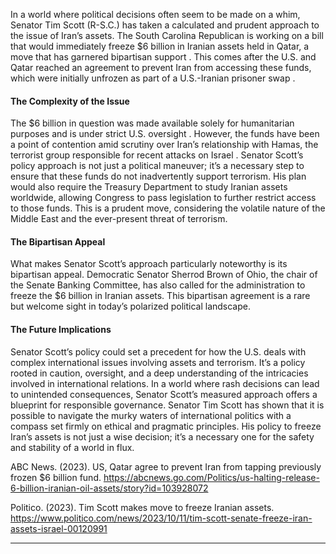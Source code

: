In a world where political decisions often seem to be made on a whim, Senator Tim Scott (R-S.C.) has taken a calculated and prudent approach to the issue of Iran’s assets. The South Carolina Republican is working on a bill that would immediately freeze $6 billion in Iranian assets held in Qatar, a move that has garnered bipartisan support . This comes after the U.S. and Qatar reached an agreement to prevent Iran from accessing these funds, which were initially unfrozen as part of a U.S.-Iranian prisoner swap .

#### The Complexity of the Issue

The $6 billion in question was made available solely for humanitarian purposes and is under strict U.S. oversight . However, the funds have been a point of contention amid scrutiny over Iran’s relationship with Hamas, the terrorist group responsible for recent attacks on Israel . Senator Scott’s policy approach is not just a political maneuver; it’s a necessary step to ensure that these funds do not inadvertently support terrorism. His plan would also require the Treasury Department to study Iranian assets worldwide, allowing Congress to pass legislation to further restrict access to those funds. This is a prudent move, considering the volatile nature of the Middle East and the ever-present threat of terrorism.

#### The Bipartisan Appeal

What makes Senator Scott’s approach particularly noteworthy is its bipartisan appeal. Democratic Senator Sherrod Brown of Ohio, the chair of the Senate Banking Committee, has also called for the administration to freeze the $6 billion in Iranian assets. This bipartisan agreement is a rare but welcome sight in today’s polarized political landscape.

#### The Future Implications

Senator Scott’s policy could set a precedent for how the U.S. deals with complex international issues involving assets and terrorism. It’s a policy rooted in caution, oversight, and a deep understanding of the intricacies involved in international relations. In a world where rash decisions can lead to unintended consequences, Senator Scott’s measured approach offers a blueprint for responsible governance. Senator Tim Scott has shown that it is possible to navigate the murky waters of international politics with a compass set firmly on ethical and pragmatic principles. His policy to freeze Iran’s assets is not just a wise decision; it’s a necessary one for the safety and stability of a world in flux.

ABC News. (2023). US, Qatar agree to prevent Iran from tapping previously frozen $6 billion fund. https://abcnews.go.com/Politics/us-halting-release-6-billion-iranian-oil-assets/story?id=103928072

Politico. (2023). Tim Scott makes move to freeze Iranian assets. https://www.politico.com/news/2023/10/11/tim-scott-senate-freeze-iran-assets-israel-00120991

- - - - - -
